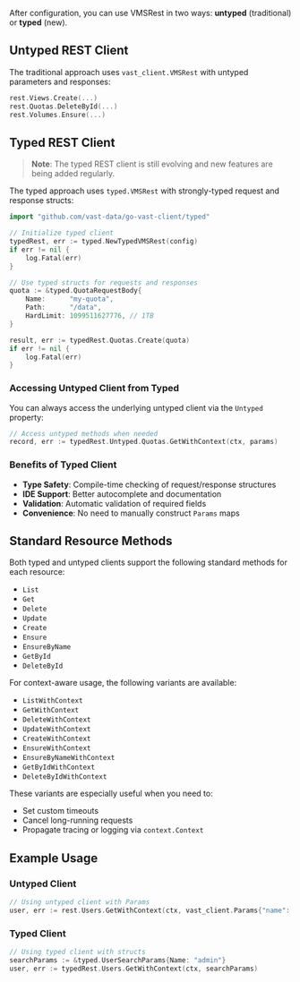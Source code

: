 After configuration, you can use VMSRest in two ways: **untyped** (traditional) or **typed** (new).

## Untyped REST Client

The traditional approach uses `vast_client.VMSRest` with untyped parameters and responses:

```go
rest.Views.Create(...)
rest.Quotas.DeleteById(...)
rest.Volumes.Ensure(...)
```

## Typed REST Client

> **Note**: The typed REST client is still evolving and new features are being added regularly.

The typed approach uses `typed.VMSRest` with strongly-typed request and response structs:

```go
import "github.com/vast-data/go-vast-client/typed"

// Initialize typed client
typedRest, err := typed.NewTypedVMSRest(config)
if err != nil {
    log.Fatal(err)
}

// Use typed structs for requests and responses
quota := &typed.QuotaRequestBody{
    Name:      "my-quota",
    Path:      "/data",
    HardLimit: 1099511627776, // 1TB
}

result, err := typedRest.Quotas.Create(quota)
if err != nil {
    log.Fatal(err)
}
```

### Accessing Untyped Client from Typed

You can always access the underlying untyped client via the `Untyped` property:

```go
// Access untyped methods when needed
record, err := typedRest.Untyped.Quotas.GetWithContext(ctx, params)
```

### Benefits of Typed Client

- **Type Safety**: Compile-time checking of request/response structures
- **IDE Support**: Better autocomplete and documentation
- **Validation**: Automatic validation of required fields
- **Convenience**: No need to manually construct `Params` maps

## Standard Resource Methods

Both typed and untyped clients support the following standard methods for each resource:

- `List`
- `Get`
- `Delete`
- `Update`
- `Create`
- `Ensure`
- `EnsureByName`
- `GetById`
- `DeleteById`

For context-aware usage, the following variants are available:

- `ListWithContext`
- `GetWithContext`
- `DeleteWithContext`
- `UpdateWithContext`
- `CreateWithContext`
- `EnsureWithContext`
- `EnsureByNameWithContext`
- `GetByIdWithContext`
- `DeleteByIdWithContext`

These variants are especially useful when you need to:

- Set custom timeouts
- Cancel long-running requests
- Propagate tracing or logging via `context.Context`


## Example Usage

### Untyped Client
```go
// Using untyped client with Params
user, err := rest.Users.GetWithContext(ctx, vast_client.Params{"name": "admin"})
```

### Typed Client
```go
// Using typed client with structs
searchParams := &typed.UserSearchParams{Name: "admin"}
user, err := typedRest.Users.GetWithContext(ctx, searchParams)
```
